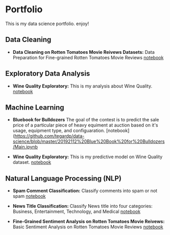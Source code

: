 # Portfolio

This is my data science portfolio. enjoy!

## Data Cleaning

* **Data Cleaning on Rotten Tomatoes Movie Reivews Datasets:**
Data Preparation for Fine-grained Rotten Tomatoes Movie Reviews
[notebook](https://github.com/tegardp/data-science/blob/master/20191212%20Rotten%20Tomatoes%20Movie%20Reviews%20Sentiment%20Analysis/Data%20preparation.ipynb)

## Exploratory Data Analysis

* **Wine Quality Exploratory:**
This is my analysis about Wine Quality.
[notebook](https://github.com/tegardp/data-science/blob/master/20191115%20Wine%20Quality/EDA.ipynb)

## Machine Learning

* **Bluebook for Bulldozers**
The goal of the contest is to predict the sale price of a particular piece of heavy equiment at auction based on it's usage, equipment type, and configuaration.
[notebook](https://github.com/tegardp/data-science/blob/master/20192112%20Blue%20Book%20for%20Bulldozers/Main.ipynb

* **Wine Quality Exploratory:**
This is my predictive model on Wine Quality dataset.
[notebook](https://github.com/tegardp/data-science/blob/master/20191115%20Wine%20Quality/EDA.ipynb)

## Natural Language Processing (NLP)

* **Spam Comment Classification:**
Classify comments into spam or not spam
[notebook](https://github.com/tegardp/data-science/blob/master/20191210%20Spam%20Comment%20Classification/Comment%20Classification.ipynb)

* **News Title Classification:**
Classify News title into four categories: Business, Entertainment, Technology, and Medical
[notebook](https://github.com/tegardp/data-science/blob/master/20191210%20News%20Title%20Classification/News%20Title%20Classification.ipynb)

* **Fine-Grained Sentiment Analysis on Rotten Tomatoes Movie Reivews:**
Basic Sentiment Analysis on Rotten Tomatoes Movie Reviews
[notebook](https://github.com/tegardp/data-science/blob/master/20191212%20Rotten%20Tomatoes%20Movie%20Reviews%20Sentiment%20Analysis/Sentiment%20Analysis.ipynb)

